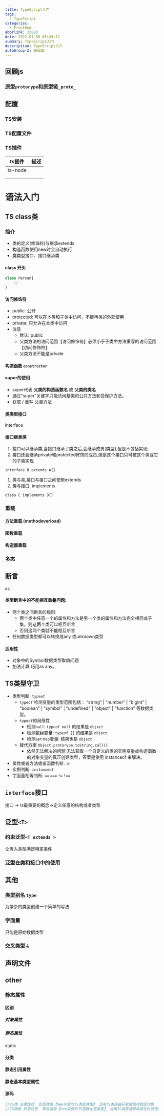 ```yaml
---
title: TypeScript入门
tags: 
  - TypeScript
categories: 
  - FrontEnd
abbrlink: 33883
date: 2022-07-30 08:43:12
summary: TypeScript入门
description: TypeScript入门
autoGroup-2: 基础篇
---
```


## 回顾js

### 原型`protorype`和原型链`_proto_`



## 配置


### TS安装


### TS配置文件


### TS插件
| ts插件  | 描述 |
| ------- | ---- |
| ts-node |      |
|         |      |
|         |      |



# 语法入门

## TS class类

### 简介

- 类的定义(修饰符)与继承extends
- 构造函数使用new时会自动执行
- 类类型接口、接口继承类



#### class 开头

```typescript
class Person{
    // 
}
```



#### 访问修饰符

- public: 公开
- protected: 可以在本类和子类中访问，不能再类的外部使用
- private: 只允许在本类中访问
- 注意
  - 默认: public
  - 父类方法的访问范围【访问修饰符】必须小于子类中方法重写的访问范围【访问修饰符】
  - 父类方法不能是private 



#### 构造函数 `constructor`



#### super的使用

- super代表 **父类的构造函数名** 或 **父类的类名**
- 通过"super"关键字只能访问基类的公共方法和受保护方法。
- 获取 / 重写 父类方法



#### 类类型接口

interface



#### 接口继承类

1. 接口可以继承类,当接口继承了类之后,会继承成员(类型),但是不包括实现;
2. 接口还会继承private和protected修饰的成员,但是这个接口只可被这个类或它的子类实现

`interface B extends A{}`



1. 类与类,接口与接口之间使用extends
2. 类与接口, implements

`class C implements B{}`



### 重载

#### 方法重载 (methodoverload)



#### 函数重载



#### 构造器重载



### 多态



## 断言

as

#### 类型断言中的不能相互重叠问题:

- 两个类之间断言的规则:
  - 两个类中任意一个的属性和方法是另一个类的属性和方法完全相同或子集，则这两个类可以相互断言
  - 否则这两个类就不能相互断言
- 任何数据类型都可以转换成any 或unknown类型



#### 适用性

- 对象中的Symbol数据类型取值问题
- 加法计算,巧用as any。



## TS类型守卫

- 类型判断: `typeof`
  - `typeof` 检测变量的类型范围包括：  “string" | "number" | "bigint" | "boolean" | "symbol" | "undefined" | "object" | "function" 等数据类型。
  - `typeof`的局限性
    - 检测`null`: `typeof null` 的结果是 `object`
    - 检测数组变量: `typeof []` 的结果是 `object`
    - 检测`Set` `Map`变量:  结果也是 `object`
  - 替代方案 `Object.protorype.toString.call()`
    - 依然无法解决的问题:无法获取一个自定义的类的实例变量或构造函数的对象变量的真正创建类型，答案是使用 instanceof 来解决。
- 属性或者方法或者函数判断: `in`
- 实例判断: `instanceof`
- 字面量相等判断: `==` `===` `!=` `!==`



## `interface`接口

接口 -> ts最重要的概念->定义任意的结构或者类型



## 泛型`<T>`



### 约束泛型`<T extends >`

让传入类型满足特定条件



### 泛型在类和接口中的使用



## 其他



### 类型别名 `type`

为繁杂的类型创建一个简单的写法



### 字面量

只能是原始数据类型



### 交叉类型 `&`



## 声明文件







## other

### 静态属性

#### 区别 

##### 对象属性



##### 静态属性

static



#### 分类

#### 静态引用属性

#### 静态基本类型属性



#### 源码



```js
//TS类 双重性质  即是类型【new实例时TS类是类型】 当用TS类直接获取属性时就是对象
//JS函数 双重性质  即是类型【new实例时JS函数也是类型】 当用JS类直接获取属性时就是对象
```


